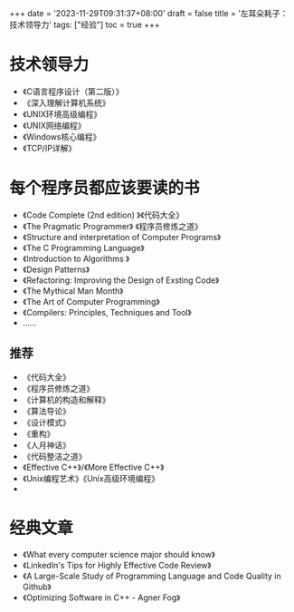 +++
date = '2023-11-29T09:31:37+08:00'
draft = false
title = '左耳朵耗子：技术领导力'
tags: ["经验"]
toc = true
+++

# 技术领导力
- 《C语言程序设计（第二版）》
- 《深入理解计算机系统》
- 《UNIX环境高级编程》
- 《UNIX网络编程》
- 《Windows核心编程》
- 《TCP/IP详解》
# 每个程序员都应该要读的书
- 《Code Complete (2nd edition) 》《代码大全》
- 《The Pragmatic Programmer》 《程序员修炼之道》
- 《Structure and interpretation of Computer Programs》
- 《The C Programming Language》
- 《Introduction to Algorithms 》
- 《Design Patterns》
- 《Refactoring: Improving the Design of Exsting Code》
- 《The Mythical Man Month》
- 《The Art of Computer Programming》
- 《Compilers: Principles, Techniques and Tool》
- ......

## 推荐
- 《代码大全》
- 《程序员修炼之道》
- 《计算机的构造和解释》
- 《算法导论》
- 《设计模式》
- 《重构》
- 《人月神话》
- 《代码整洁之道》
- 《Effective C++》/《More Effective C++》
- 《Unix编程艺术》《Unix高级环境编程》
-


# 经典文章
- 《What every computer science major should know》
- 《LinkedIn's Tips for Highly Effective Code Review》
- 《A Large-Scale Study of Programming Language and Code Quality in Github》
- 《Optimizing Software in C++ - Agner Fog》
